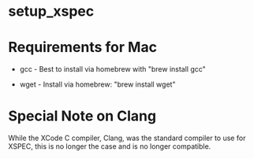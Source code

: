 # setup_xspec

# Requirements for Mac
* gcc - Best to install via homebrew with "brew install gcc"

* wget - Install via homebrew: "brew install wget"

# Special Note on Clang
While the XCode C compiler, Clang, was the standard compiler to use for XSPEC,
this is no longer the case and is no longer compatible.